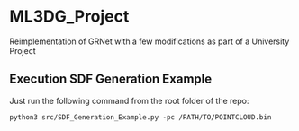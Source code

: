 # ML3DG_Project
Reimplementation of GRNet with a few modifications as part of a University Project

## Execution SDF Generation Example
Just run the following command from the root folder of the repo:
```
python3 src/SDF_Generation_Example.py -pc /PATH/TO/POINTCLOUD.bin
```

